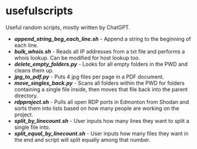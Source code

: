 # usefulscripts
Useful random scripts, mostly written by ChatGPT.

* ***append_string_beg_each_line.sh*** - Append a string to the beginning of each line.
* ***bulk_whois.sh*** - Reads all IP addresses from a txt file and performs a whois lookup. Can be modified for host lookup too.
* ***delete_empty_folders.py*** - Looks for all empty folders in the PWD and cleans them up.
* ***jpg_to_pdf.py*** - Puts 4 jpg files per page in a PDF document.
* ***move_singles_back.py*** - Scans all folders within the PWD for folders containing a single file inside, then moves that file back into the parent directory.
* ***rdpproject.sh*** - Pulls all open RDP ports in Edmonton from Shodan and sorts them into lists based on how many people are working on the project.
* ***split_by_linecount.sh*** - User inputs how many lines they want to split a single file into.
* ***split_equal_by_linecount.sh*** - User inputs how many files they want in the end and script will split equally among that number.
